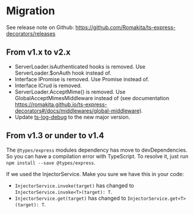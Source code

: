 # Migration

See release note on Github: https://github.com/Romakita/ts-express-decorators/releases

## From v1.x to v2.x

- ServerLoader.isAuthenticated hooks is removed. Use ServerLoader.$onAuth hook instead of.
- Interface IPromise is removed. Use Promise instead of.
- Interface ICrud is removed.
- ServerLoader.AcceptMime() is removed. Use GlobalAcceptMimesMiddleware instead of (see documentation https://romakita.github.io/ts-express-decorators#/docs/middlewares/global-middleware). 
- Update [ts-log-debug](https://romakita.github.io/ts-log-debug) to the new major version.

## From v1.3 or under to v1.4

The `@types/express` modules dependency has move to devDependencies. So you can have a compilation error with TypeScript.
To resolve it, just run `npm install --save @types/express`.

If we used the InjectorService. Make you sure we have this in your code:

* `InjectorService.invoke(target)` has changed to `InjectorService.invoke<T>(target): T`.
* `InjectorService.get(target)` has changed to `InjectorService.get<T>(target): T`.
